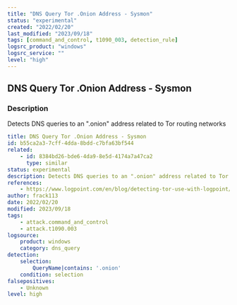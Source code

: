 ```yaml
---
title: "DNS Query Tor .Onion Address - Sysmon"
status: "experimental"
created: "2022/02/20"
last_modified: "2023/09/18"
tags: [command_and_control, t1090_003, detection_rule]
logsrc_product: "windows"
logsrc_service: ""
level: "high"
---
```


## DNS Query Tor .Onion Address - Sysmon

### Description

Detects DNS queries to an ".onion" address related to Tor routing networks

```yml
title: DNS Query Tor .Onion Address - Sysmon
id: b55ca2a3-7cff-4dda-8bdd-c7bfa63bf544
related:
    - id: 8384bd26-bde6-4da9-8e5d-4174a7a47ca2
      type: similar
status: experimental
description: Detects DNS queries to an ".onion" address related to Tor routing networks
references:
    - https://www.logpoint.com/en/blog/detecting-tor-use-with-logpoint/
author: frack113
date: 2022/02/20
modified: 2023/09/18
tags:
    - attack.command_and_control
    - attack.t1090.003
logsource:
    product: windows
    category: dns_query
detection:
    selection:
        QueryName|contains: '.onion'
    condition: selection
falsepositives:
    - Unknown
level: high

```
